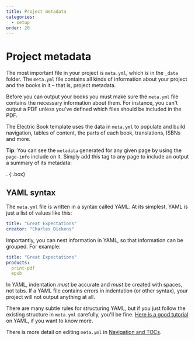 ```yaml
---
title: Project metadata
categories:
  - setup
order: 20
---
```


# Project metadata

The most important file in your project is `meta.yml`, which is in the `_data` folder. The `meta.yml` file contains all kinds of information about your project and the books in it – that is, project metadata.

Before you can output your books you must make sure the `meta.yml` file contains the necessary information about them. For instance, you can't output a PDF unless you've defined which files should be included in the PDF.

The Electric Book template uses the data in `meta.yml` to populate and build navigation, tables of content, the parts of each book, translations, ISBNs and more.

**Tip**: You can see the `metadata` generated for any given page by using the `page-info` include on it. Simply add this tag to any page to include an output a summary of its metadata:

. {:.box}

## YAML syntax

The `meta.yml` file is written in a syntax called YAML. At its simplest, YAML is just a list of values like this:

```yaml
title: "Great Expectations"
creator: "Charles Dickens"
```

Importantly, you can nest information in YAML, so that information can be grouped. For example:

```yaml
title: "Great Expectations"
products:
  print-pdf
  epub
```

In YAML, indentation _must_ be accurate and _must_ be created with spaces, not tabs. If a YAML file contains errors in indentation \(or other syntax\), your project will not output anything at all.

There are many subtle rules for structuring YAML, but if you just follow the existing structure in `meta.yml` carefully, you'll be fine. [Here is a good tutorial](https://learn.getgrav.org/advanced/yaml) on YAML, if you want to know more.

There is more detail on editing `meta.yml` in [Navigation and TOCs](https://github.com/UR-DataScience/electric-book/tree/2a308e4940331c0bffb0ddf1cef032daccf6dc4f/_docs/setup/tocs.html).

